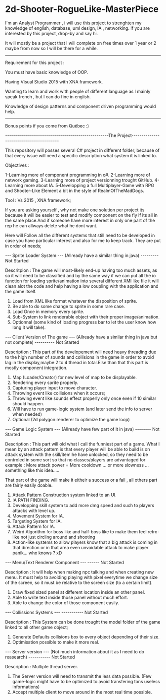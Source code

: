 # 2d-Shooter-RogueLike-MasterPiece

I'm an Analyst Programmer , i will use this project to strenghten my knowledge of english, database, uml design, IA , networking. If you are interested by this project, drop-by and say hi.

It will mostly be a project that I will complete on free times over 1 year or 2  maybe from now so I will be there for a while.

-------------------------------
Requirement for this project :

You must have basic knowledge of OOP.

Having Visual Studio 2015 with XNA framework.

Wanting to learn and work with people of different language as I mainly speak french , but I can do fine in english.

Knowledge of design patterns and component driven programming would help.

------------------------------------

Bonus points if you come from Québec :)

----------------------------------------------------The Project-----------------------------------------

This repository will posses several C# project in different folder, because of that every issue will need a specific description what system it is linked to.

Objectives :

1-Learning more of component programming in c#.
2-Learning more of network gaming.
3-Learning more of project versionning trought GitHub.
4-Learning more about IA.
5-Developping a full Multiplayer-Game with RPG and Shooter-Like Element a bit in the style of RealmOfTheMadDogs.

Tool : Vs 2015 , XNA framework;

If you are asking yourself , why not make one solution per project its because it will be easier to test and modify component on the fly if its all in the same place.And if someone have more interest in only one part of the rep he can allways delete what he dont want.

Here will Follow all the different systems that still need to be developed in case you have particular interest and also for me to keep track. They are put in order of needs;

--- Sprite Loader System --- (Allready have a similar thing in java) --------- Not Started

Descritpion : The game will most-likely end-up having too much assets, as so it will need to be classified and by the same way if we can put all the io function for loading sprite/animation into several different XMl like file it will clean alot the code and help having a low coupling with the application and the game itself.

1. Load from XML like format whatever the disposition of sprite.
2. Be able to do some change to sprite in some rare case.
3. Load Once in memory every sprite.
4. Sub-System to link renderable object with their proper image/animation.
5. Optionnal (some kind of loading progress bar to let the user know how long it will take).

--- Client Version of The game --- (Allready have a similar thing in java but not complete) ---------- Not Started

Description : This part of the developement will need heavy threading due to the high number of sounds and collisions in the game in order to avoid lag in the display,maybe 2 to 4 thread in total.Else than that this part is mostly component integration.

1. Map (Loader/Creator) for new level of map to be displayable.
2. Rendering every sprite properly.
3. Capturing player input to move character.
4. Throwing event like collisions when it occurs;
5. Throwing event like sounds effect properly only once even if 10 similar should happen.
6. Will have to run game-logic system (and later send the info to server when needed)
7. Optional (2d polygon renderer to optimize the game loop) 

--- Game Logic System --- (Allready have few part of it in java) -------- Not Started

Description : This part will old what I call the funniest part of a game. What I mean by an attack pattern is that every player will be able to build is on attack system with the skill/item he have unlocked, so they need to be controled in some sort so that no classes/players are advantaged for example : More attack power = More cooldown ... or more slowness ... something like this idea.....

That part of the game will make it eitheir a success or a fail , all others part are fairly easily doable.

1. Attack Pattern Construction system linked to an UI.
2. IA PATH FINDING.
3. Developping skill system to add more dmg speed and such to players attacks with level up.
4. Movement System for IA.
5. Targeting System for IA.
6. Attack Pattern for IA.
7. Weird Algorithm for boss like and half-boss like to make them feel retro-like not just circling around and shooting
8. Action-like systems to allow players know that a big attack is coming in that direction or in that area even unvoidable attack to make player panik... who knows ? xD

--- Menu/Text Renderer Component ---  ------ Not Started

Description : It will help when making npc talking and when creating new menu. It must help to avoiding playing with pixel everytime we change size of the screen, so it must be relative to the screen size (to a certain limit).

1. Draw fixed sized panel at different location inside an other panel.
2. Able to write text inside those panel without much effort.
3. Able to change the color of those component easily.

--- Collissions Systems --- ----------- Not Started

Description  : This System can be done trought the model folder of the game linked to all other game object;

1. Generate Defaults collisions box to every object depending of their size.
2. Optimisation possible to make it more real.

--- Server version --- (Not much information about it as I need to do reasearch) -----------  Not Started

Description : Multiple thread server.

1. The Server version will need to transmit the less data possible. (Few game-logic might have to be optimized to avoid transfering tons useless informations)
2. Accept multiple client to move around in the most real time possible.
